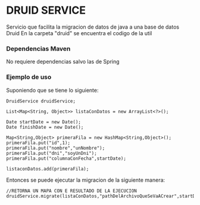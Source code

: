 # DRUID SERVICE
Servicio que facilita la migracion de datos de java a una base de datos Druid 
En la carpeta "druid" se encuentra el codigo de la util

### Dependencias Maven
No requiere dependencias salvo las de Spring

### Ejemplo de uso
Suponiendo que se tiene lo siguiente:

```
DruidService druidService;

List<Map<String, Object>> listaConDatos = new ArrayList<?>();

Date startDate = new Date();
Date finishDate = new Date();

Map<String,Object> primeraFila = new HashMap<String,Object>();
primeraFila.put("id",1);
primeraFila.put("nombre","unNombre");
primeraFila.put("dni","soyUnDni");
primeraFila.put("columnaConFecha",startDate);

listaconDatos.add(primeraFila);
```

Entonces se puede ejecutar la migracion de la siguiente manera:
```
//RETORNA UN MAPA CON E RESULTADO DE LA EJECUCION
druidService.migrate(listaConDatos,"pathDelArchivoQueSeVaACrear",startDate,finishDate,"columnaConFecha","nombreDatasourceDruid");

```
